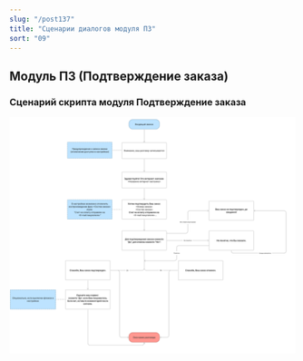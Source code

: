 ```yaml
---
slug: "/post137"
title: "Сценарии диалогов модуля ПЗ"
sort: "09"
---
```


## Модуль ПЗ (Подтверждение заказа)

### Сценарий скрипта модуля Подтверждение заказа

![Картинка](./images_shop/scenario_shop.png "Нажмите для увеличения")